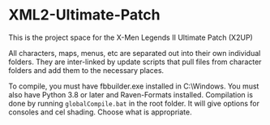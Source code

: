 # XML2-Ultimate-Patch
This is the project space for the X-Men Legends II Ultimate Patch (X2UP)

All characters, maps, menus, etc are separated out into their own individual folders. They are inter-linked by update scripts that pull files from character folders and add them to the necessary places. 

To compile, you must have fbbuilder.exe installed in C:\Windows. You must also have Python 3.8 or later and Raven-Formats installed.
Compilation is done by running `globalCompile.bat` in the root folder. It will give options for consoles and cel shading. Choose what is appropriate. 
